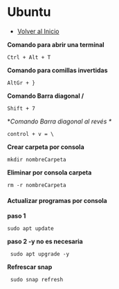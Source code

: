 # Ubuntu
- [Volver al Inicio](../README.md)

**Comando para abrir una terminal**
```ubuntu
Ctrl + Alt + T
```
**Comando para comillas invertidas**
```ubuntu
AltGr + }
```
**Comando Barra diagonal /**
```ubuntu
Shift + 7
```
**Comando Barra diagonal al revés \**
```ubuntu
control + v = \
```
**Crear carpeta por consola**
```ubuntu
mkdir nombreCarpeta
```
**Eliminar por consola carpeta**
```ubuntu
rm -r nombreCarpeta
```
#### Actualizar programas por consola
**paso 1**
```ubuntu
sudo apt update
```
**paso 2 -y no es necesaria**
```ubuntu
 sudo apt upgrade -y
```
**Refrescar snap**
```ubuntu
 sudo snap refresh
```

